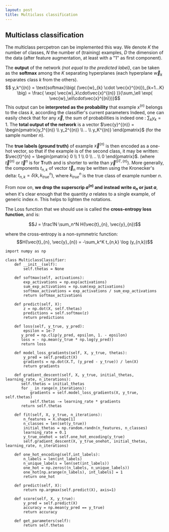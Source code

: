 ```yaml
---
layout: post
title: Multiclass classification
---
```


## Multiclass classification


The multiclass percpetron can be implemented this way. 
We denote $K$ the number of classes, $N$ the number of (training) examples, $D$ the dimension of the data (after feature augmentation, at least with a "1" as first component).

The **output** of the network *(not equal to the predicted label)*, can be taken as the **softmax** among the $K$ separating hyperplanes (each hyperplane $\vec{w}_k$ separates class $k$ from the others).
$$ y_k^{(n)} = \text{softmax}\big( (\vec{w}_{k} \cdot \vec{x}^{(n)})_{k=1...K} \big) = \frac{ \exp(  \vec{w}_k\cdot\vec{x}^{(n)}   )}{\sum_\ell \exp(  \vec{w}_\ell\cdot\vec{x}^{(n)})}$$
This output can be **interpreted as the probability** that example $x^{(n)}$ belongs to the class $k$, according the classifier's current parameters
Indeed, one can easily check that for any $\vec{x}$, the sum of probabilities is indeed one : $\sum_k y_k = 1$.
The **total output of the network** is a vector $\vec{y}^{(n)} = \begin{pmatrix}y_1^{(n)} \\ y_2^{(n)} \\ .. \\ y_K^{(n)} \end{pmatrix}$ (for the sample number $n$).

The **true labels (ground truth)** of example $\vec{x}^{(n)}$ is then encoded as a one-hot vector, so that if the example is of the second class, it may be written: $\vec{t}^{n} = \begin{pmatrix} 0 \\ 1 \\ 0 \\ .. \\ 0 \end{pmatrix}$. (where $\vec{t}^{(n)}$ or $\vec{t}^{n}$ is for **T**ruth and is shorter to write than $\vec{y}^{GT,(n)}$). More generally, the components $t_{n,k}$ of vector $\vec{t}_n$ may be written using the Kronecker's delta: $t_{n,k} = \delta(k, k_{true}^n)$, where $k_{true}^n$ is the true class of example number $n$.

From now on, **we drop the superscrip $a^{(n)}$ and instead write $a_n$ or just $a$**, when it's clear enough that the quantity $a$ relates to a single example, of generic index $n$. This helps to lighten the notations.

The Loss function that we should use is called the **cross-entropy loss function**, and is:

$$J = \frac1N \sum_n^N H(\vec{t}_{n}, \vec{y}_{n})$$

where the cross-entropy is a non-symmetric function: $$H(\vec{t}_{n}, \vec{y}_{n}) = -\sum_k^K t_{n,k} \log (y_{n,k})$$ 
    
    import numpy as np

    class MulticlassClassifier:
        def __init__(self):
            self.thetas = None

        def softmax(self, activations):
            exp_activations = np.exp(activations)
            sum_exp_activations = np.sum(exp_activations)
            softmax_activations = exp_activations / sum_exp_activations
            return softmax_activations
  
        def predict(self, X):
            z = np.dot(X, self.thetas)
            predictions = self.softmax(z)
            return predictions

        def loss(self, y_true, y_pred):
            epsilon = 1e-7
           y_pred = np.clip(y_pred, epsilon, 1. - epsilon)
           loss = - np.mean(y_true * np.log(y_pred))
           return loss

        def model_loss_gradients(self, X, y_true, thetas):
            y_pred = self.predict(X)
            gradients = np.dot(X.T, (y_pred - y_true)) / len(X)
            return gradients

        def gradient_descent(self, X, y_true, initial_thetas, learning_rate, n_iterations):
           self.thetas = initial_thetas
           for _ in range(n_iterations):
               gradients = self.model_loss_gradients(X, y_true, self.thetas)
               self.thetas -= learning_rate * gradients
           return self.thetas

        def fit(self, X, y_true, n_iterations):
            n_features = X.shape[1]
            n_classes = len(set(y_true))
            initial_thetas = np.random.randn(n_features, n_classes)
            learning_rate = 0.1
            y_true_onehot = self.one_hot_encoding(y_true)
            self.gradient_descent(X, y_true_onehot, initial_thetas, learning_rate, n_iterations)

        def one_hot_encoding(self,int_labels):
            n_labels = len(int_labels)
            n_unique_labels = len(set(int_labels))
            one_hot = np.zeros((n_labels, n_unique_labels))
            one_hot[np.arange(n_labels), int_labels] = 1
            return one_hot

        def predict(self, X):
            return np.argmax(self.predict(X), axis=1)

        def score(self, X, y_true):
            y_pred = self.predict(X)
            accuracy = np.mean(y_pred == y_true)
            return accuracy

        def get_parameters(self):
            return self.thetas
